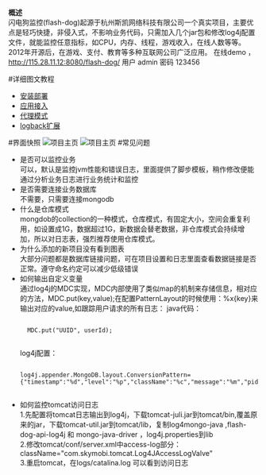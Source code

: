 **概述**  
闪电狗监控(flash-dog)起源于杭州斯凯网络科技有限公司一个真实项目，主要优点是轻巧快捷，非侵入式，不影响业务代码，只需加入几个jar包和修改log4j配置文件，就能监控任意指标，如CPU，内存、线程，游戏收入，在线人数等等。2012年开源后，在游戏、支付、教育等多种互联网公司广泛应用。
在线demo ，http://115.28.11.12:8080/flash-dog/   用户 admin  密码 123456  

#详细图文教程 
* [安装部署](https://github.com/flash-dog/flash-dog/wiki/1%E5%AE%89%E8%A3%85%E9%83%A8%E7%BD%B2)
* [应用接入](https://github.com/flash-dog/flash-dog/wiki/2.%E5%BA%94%E7%94%A8%E6%8E%A5%E5%85%A5)
* [代理模式](https://github.com/flash-dog/flash-dog/wiki/%E4%BB%A3%E7%90%86%E6%A8%A1%E5%BC%8F)
* [logback扩展](https://github.com/flash-dog/flash-dog/wiki/%E4%BB%A3%E7%90%86%E6%A8%A1%E5%BC%8F)

#界面快照
![项目主页](https://raw.githubusercontent.com/flash-dog/flash-dog/master/screenshot/monitor1.jpg)
![项目主页](https://raw.githubusercontent.com/flash-dog/flash-dog/master/screenshot/shouru1.jpg)
#常见问题 
* 是否可以监控业务   
  可以，默认是监控jvm性能和错误日志，里面提供了脚步模板，稍作修改便能通过分析业务日志进行业务统计和监控  
* 是否需要连接业务数据库    
  不需要，只需要连接mongodb  
* 什么是仓库模式  
   mongdob的collection的一种模式，仓库模式，有固定大小，空间会重复利用，如设置成1G，数据超过1G，新数据会替老数据，非仓库模式会持续增加，所以对日志表，强烈推荐使用仓库模式。  
* 为什么添加的新项目没有看到图表  
   大部分问题都是数据库链接问题，可在项目设置和日志里面查看数据链接是否正常。遵守命名约定可以减少低级错误
* 如何输出自定义变量  
   通过log4j的MDC实现，MDC内部使用了类似map的机制来存储信息，相对应的方法，MDC.put(key,value);在配置PatternLayout的时候使用：%x{key}来输出对应的value,如跟踪用户请求的所有日志： 
   java代码：
    <pre><code class="java"> 
	MDC.put("UUID", userId); 
    </code></pre>
  log4j配置： 
    <pre><code class="java">  
  log4j.appender.MongoDB.layout.ConversionPattern={"timestamp":"%d","level":"%p","className":"%c","message":"%m","pid":"%V","ip":"%I",uuid:"%X{UUID}"}
    </code></pre>   
* 如何监控tomcat访问日志  
  1.先配置将tomcat日志输出到log4j，下载tomcat-juli.jar到tomcat/bin,覆盖原来的jar，下载tomcat-util.jar到tomcat/lib，复制log4mongo-java ,flash-dog-api-log4j 和 mongo-java-driver ，log4j.properties到lib  
  2.修改tomcat/conf/server.xml中access-log部分：  className="com.skymobi.tomcat.Log4JAccessLogValve"   
  3.重启tomcat，在logs/catalina.log 可以看到访问日志    
 
 
